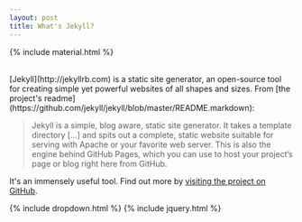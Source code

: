 ```yaml
---
layout: post
title: What's Jekyll?
---
```

{% include material.html %}
<div class="fb-share-button" data-href="http://chawchangping.github.io/2013/12/31/whats-jekyll/" data-layout="box_count"></div> <br/>
[Jekyll](http://jekyllrb.com) is a static site generator, an open-source tool for creating simple yet powerful websites of all shapes and sizes. From [the project's readme](https://github.com/jekyll/jekyll/blob/master/README.markdown):

> Jekyll is a simple, blog aware, static site generator. It takes a template directory [...] and spits out a complete, static website suitable for serving with Apache or your favorite web server. This is also the engine behind GitHub Pages, which you can use to host your project’s page or blog right here from GitHub.

It's an immensely useful tool. Find out more by [visiting the project on GitHub](https://github.com/jekyll/jekyll).

{% include dropdown.html %}
{% include jquery.html %}
